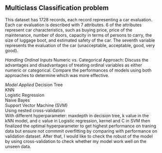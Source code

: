 ## Multiclass Classification problem

This dataset has 1728 records, each record representing a car evaluation. Each car evaluation is described with 7 attributes. 6 of the attributes represent car characteristics, such as buying price, price of the maintenance, number of doors, capacity in terms of persons to carry, the size of luggage boot, and estimated safety of the car. The seventh variable represents the evaluation of the car (unacceptable, acceptable, good, very good).

*Handling Ordinal Inputs*
Numeric vs. Categorical Approach:
Discuss the advantages and disadvantages of treating ordinal variables as either numeric or categorical.
Compare the performances of models using both approaches to determine which was more effective.


*Model Applied*
Decision Tree\
KNN\
Logistic Regression\
Naive Bayes \
Support Vector Machine (SVM)\
Using nested cross-validation\
With different hyperparameter: maxdepth in decision tree, k value in the kNN model, and c value in Logistic regression, kernel and C in SVM then finalized the optimal hyperparameter to get highest performance on traning data but ensure not commmit overfitting by comparing with performance on validation dataset. After that, I would like to check the robust of the model by using cross-validation to check whether my model work well on the unseen data.
